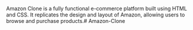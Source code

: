 Amazon Clone is a fully functional e-commerce platform built using HTML and CSS. It replicates the design and layout of Amazon, allowing users to browse and purchase products.# Amazon-Clone
